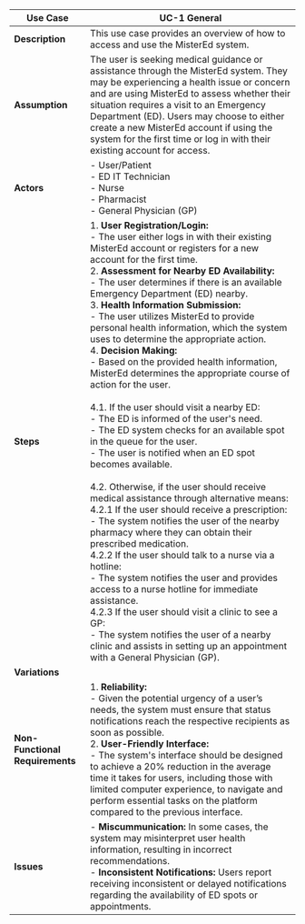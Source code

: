 | Use Case    | UC-1 General                                              |
|-------------------|--------------------------------------------------------------------|
| **Description**    | This use case provides an overview of how to access and use the MisterEd system. |
| **Assumption**     |The user is seeking medical guidance or assistance through the MisterEd system. They may be experiencing a health issue or concern and are using MisterEd to assess whether their situation requires a visit to an Emergency Department (ED). Users may choose to either create a new MisterEd account if using the system for the first time or log in with their existing account for access. |
| **Actors**         | - User/Patient<br> - ED IT Technician<br> - Nurse<br> - Pharmacist<br> - General Physician (GP) |
| **Steps**          | 1. **User Registration/Login:**<br> - The user either logs in with their existing MisterEd account or registers for a new account for the first time.<br> 2. **Assessment for Nearby ED Availability:**<br> - The user determines if there is an available Emergency Department (ED) nearby.<br> 3. **Health Information Submission:**<br> - The user utilizes MisterEd to provide personal health information, which the system uses to determine the appropriate action.<br> 4. **Decision Making:**<br> - Based on the provided health information, MisterEd determines the appropriate course of action for the user.<br><br>    4.1. If the user should visit a nearby ED:<br> - The ED is informed of the user's need.<br>  - The ED system checks for an available spot in the queue for the user.<br>  - The user is notified when an ED spot becomes available.<br><br>    4.2. Otherwise, if the user should receive medical assistance through alternative means: <br> 4.2.1 If the user should receive a prescription: <br> - The system notifies the user of the nearby pharmacy where they can obtain their prescribed medication. <br> 4.2.2 If the user should talk to a nurse via a hotline: <br> - The system notifies the user and provides access to a nurse hotline for immediate assistance. <br> 4.2.3 If the user should visit a clinic to see a GP: <br> - The system notifies the user of a nearby clinic and assists in setting up an appointment with a General Physician (GP). |
| **Variations**     |     |
| **Non-Functional Requirements** | 1. **Reliability:**<br> - Given the potential urgency of a user’s needs, the system must ensure that status notifications reach the respective recipients as soon as possible.<br> 2. **User-Friendly Interface:**<br> - The system's interface should be designed to achieve a 20% reduction in the average time it takes for users, including those with limited computer experience, to navigate and perform essential tasks on the platform compared to the previous interface. |
| **Issues**         | - **Miscummunication:** In some cases, the system may misinterpret user health information, resulting in incorrect recommendations. <br> - **Inconsistent Notifications:** Users report receiving inconsistent or delayed notifications regarding the availability of ED spots or appointments. |
